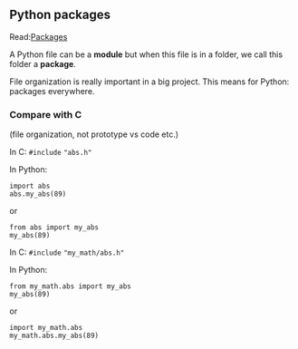 ## Python packages

Read:[Packages](https://docs.python.org/3.4/tutorial/modules.html#packages)

A Python file can be a **module** but when this file is in a folder, we call this folder a **package**.

File organization is really important in a big project. This means for Python: packages everywhere.

### Compare with C

(file organization, not prototype vs code etc.)

In C: ```#include``` ``"abs.h"``

In Python:
```
import abs
abs.my_abs(89)
```
or
```
from abs import my_abs
my_abs(89)
```
In C: ```#include``` ```"my_math/abs.h"```

In Python:
```
from my_math.abs import my_abs
my_abs(89)
```
or
```
import my_math.abs
my_math.abs.my_abs(89)
```
